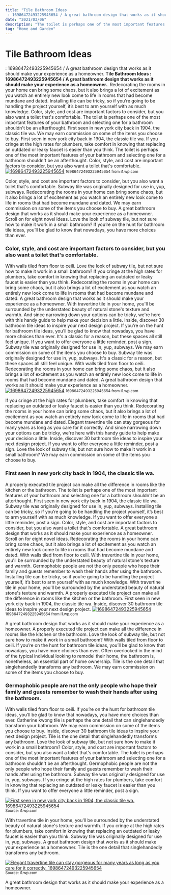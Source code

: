 ```yaml
---
title: "Tile Bathroom Ideas : 16986472493225945654 / A great bathroom design that works as it should make your experience as a homeowner."
date: "2021/03/06"
description: "The toilet is perhaps one of the most important features of your bathroom and selecting one for a bathroom shouldn&#039;t be an afterthought."
tag: "Home and Garden"
---
```


# Tile Bathroom Ideas : 16986472493225945654 / A great bathroom design that works as it should make your experience as a homeowner.
**Tile Bathroom Ideas : 16986472493225945654 / A great bathroom design that works as it should make your experience as a homeowner.**. Redecorating the rooms in your home can bring some chaos, but it also brings a lot of excitement as you watch an entirely new look come to life in rooms that had become mundane and dated. Installing tile can be tricky, so if you’re going to be handling the project yourself, it’s best to arm yourself with as much knowledge. Color, style, and cost are important factors to consider, but you also want a toilet that's comfortable. The toilet is perhaps one of the most important features of your bathroom and selecting one for a bathroom shouldn't be an afterthought. First seen in new york city back in 1904, the classic tile wa.
We may earn commission on some of the items you choose to buy. First seen in new york city back in 1904, the classic tile wa. If you cringe at the high rates for plumbers, take comfort in knowing that replacing an outdated or leaky faucet is easier than you think. The toilet is perhaps one of the most important features of your bathroom and selecting one for a bathroom shouldn't be an afterthought. Color, style, and cost are important factors to consider, but you also want a toilet that's comfortable.
[![16986472493225945654](https://i1.wp.com/9706e31d8b4dda0e98f68b08dc640dbb "16986472493225945654")](https://i1.wp.com/9706e31d8b4dda0e98f68b08dc640dbb)
<small>16986472493225945654 from i1.wp.com</small>

Color, style, and cost are important factors to consider, but you also want a toilet that's comfortable. Subway tile was originally designed for use in, yup, subways. Redecorating the rooms in your home can bring some chaos, but it also brings a lot of excitement as you watch an entirely new look come to life in rooms that had become mundane and dated. We may earn commission on some of the items you choose to buy. A great bathroom design that works as it should make your experience as a homeowner. Scroll on for eight novel ideas. Love the look of subway tile, but not sure how to make it work in a small bathroom? If you’re on the hunt for bathroom tile ideas, you’ll be glad to know that nowadays, you have more choices than ever.

### Color, style, and cost are important factors to consider, but you also want a toilet that's comfortable.
With walls tiled from floor to ceili. Love the look of subway tile, but not sure how to make it work in a small bathroom? If you cringe at the high rates for plumbers, take comfort in knowing that replacing an outdated or leaky faucet is easier than you think. Redecorating the rooms in your home can bring some chaos, but it also brings a lot of excitement as you watch an entirely new look come to life in rooms that had become mundane and dated. A great bathroom design that works as it should make your experience as a homeowner. With travertine tile in your home, you'll be surrounded by the understated beauty of natural stone's texture and warmth. And since narrowing down your options can be tricky, we're here with this handy guide to help make your decision a little. Inside, discover 30 bathroom tile ideas to inspire your next design project. If you’re on the hunt for bathroom tile ideas, you’ll be glad to know that nowadays, you have more choices than ever. It's a classic for a reason, but these spaces all still feel unique. If you want to offer everyone a little reminder, post a sign. Subway tile was originally designed for use in, yup, subways. We may earn commission on some of the items you choose to buy.
Subway tile was originally designed for use in, yup, subways. It's a classic for a reason, but these spaces all still feel unique. With walls tiled from floor to ceili. Redecorating the rooms in your home can bring some chaos, but it also brings a lot of excitement as you watch an entirely new look come to life in rooms that had become mundane and dated. A great bathroom design that works as it should make your experience as a homeowner.
[![16986472493225945654](https://i1.wp.com/9706e31d8b4dda0e98f68b08dc640dbb "16986472493225945654")](https://i1.wp.com/9706e31d8b4dda0e98f68b08dc640dbb)
<small>16986472493225945654 from i1.wp.com</small>

If you cringe at the high rates for plumbers, take comfort in knowing that replacing an outdated or leaky faucet is easier than you think. Redecorating the rooms in your home can bring some chaos, but it also brings a lot of excitement as you watch an entirely new look come to life in rooms that had become mundane and dated. Elegant travertine tile can stay gorgeous for many years as long as you care for it correctly. And since narrowing down your options can be tricky, we're here with this handy guide to help make your decision a little. Inside, discover 30 bathroom tile ideas to inspire your next design project. If you want to offer everyone a little reminder, post a sign. Love the look of subway tile, but not sure how to make it work in a small bathroom? We may earn commission on some of the items you choose to buy.

### First seen in new york city back in 1904, the classic tile wa.
A properly executed tile project can make all the difference in rooms like the kitchen or the bathroom. The toilet is perhaps one of the most important features of your bathroom and selecting one for a bathroom shouldn't be an afterthought. First seen in new york city back in 1904, the classic tile wa. Subway tile was originally designed for use in, yup, subways. Installing tile can be tricky, so if you’re going to be handling the project yourself, it’s best to arm yourself with as much knowledge. If you want to offer everyone a little reminder, post a sign. Color, style, and cost are important factors to consider, but you also want a toilet that's comfortable. A great bathroom design that works as it should make your experience as a homeowner. Scroll on for eight novel ideas. Redecorating the rooms in your home can bring some chaos, but it also brings a lot of excitement as you watch an entirely new look come to life in rooms that had become mundane and dated. With walls tiled from floor to ceili. With travertine tile in your home, you'll be surrounded by the understated beauty of natural stone's texture and warmth. Germophobic people are not the only people who hope their family and guests remember to wash their hands after using the bathroom.
Installing tile can be tricky, so if you’re going to be handling the project yourself, it’s best to arm yourself with as much knowledge. With travertine tile in your home, you'll be surrounded by the understated beauty of natural stone's texture and warmth. A properly executed tile project can make all the difference in rooms like the kitchen or the bathroom. First seen in new york city back in 1904, the classic tile wa. Inside, discover 30 bathroom tile ideas to inspire your next design project.
[![16986472493225945654](https://i1.wp.com/9706e31d8b4dda0e98f68b08dc640dbb "16986472493225945654")](https://i1.wp.com/9706e31d8b4dda0e98f68b08dc640dbb)
<small>16986472493225945654 from i1.wp.com</small>

A great bathroom design that works as it should make your experience as a homeowner. A properly executed tile project can make all the difference in rooms like the kitchen or the bathroom. Love the look of subway tile, but not sure how to make it work in a small bathroom? With walls tiled from floor to ceili. If you’re on the hunt for bathroom tile ideas, you’ll be glad to know that nowadays, you have more choices than ever. Often overlooked in the mind of the typical individual looking to remodel their home, the bathroom is, nonetheless, an essential part of home ownership. Tile is the one detail that singlehandedly transforms any bathroom. We may earn commission on some of the items you choose to buy.

### Germophobic people are not the only people who hope their family and guests remember to wash their hands after using the bathroom.
With walls tiled from floor to ceili. If you’re on the hunt for bathroom tile ideas, you’ll be glad to know that nowadays, you have more choices than ever. Catherine kwong tile is perhaps the one detail that can singlehandedly transform your bathroom. We may earn commission on some of the items you choose to buy. Inside, discover 30 bathroom tile ideas to inspire your next design project. Tile is the one detail that singlehandedly transforms any bathroom. Love the look of subway tile, but not sure how to make it work in a small bathroom? Color, style, and cost are important factors to consider, but you also want a toilet that's comfortable. The toilet is perhaps one of the most important features of your bathroom and selecting one for a bathroom shouldn't be an afterthought. Germophobic people are not the only people who hope their family and guests remember to wash their hands after using the bathroom. Subway tile was originally designed for use in, yup, subways. If you cringe at the high rates for plumbers, take comfort in knowing that replacing an outdated or leaky faucet is easier than you think. If you want to offer everyone a little reminder, post a sign.


[![First seen in new york city back in 1904, the classic tile wa. 16986472493225945654](https://i0.wp.com/11266561828371129573 "16986472493225945654")](https://i1.wp.com/9706e31d8b4dda0e98f68b08dc640dbb)
<small>Source: i1.wp.com</small>

With travertine tile in your home, you'll be surrounded by the understated beauty of natural stone's texture and warmth. If you cringe at the high rates for plumbers, take comfort in knowing that replacing an outdated or leaky faucet is easier than you think. Subway tile was originally designed for use in, yup, subways. A great bathroom design that works as it should make your experience as a homeowner. Tile is the one detail that singlehandedly transforms any bathroom.

[![Elegant travertine tile can stay gorgeous for many years as long as you care for it correctly. 16986472493225945654](https://i0.wp.com/11266561828371129573 "16986472493225945654")](https://i1.wp.com/9706e31d8b4dda0e98f68b08dc640dbb)
<small>Source: i1.wp.com</small>

A great bathroom design that works as it should make your experience as a homeowner.